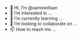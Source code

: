 - 👋 Hi, I’m @samewillsan
- 👀 I’m interested in ...
- 🌱 I’m currently learning ...
- 💞️ I’m looking to collaborate on ...
- 📫 How to reach me ...

<!---
samewillsan/samewillsan is a ✨ special ✨ repository because its `README.md` (this file) appears on your GitHub profile.
You can click the Preview link to take a look at your changes.
--->
